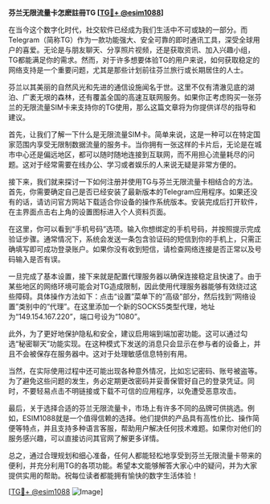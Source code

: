 **芬兰无限流量卡怎麽註冊TG [[TG💪+ @esim1088](https://t.me/s/esim1088)]**

在当今这个数字化时代，社交软件已经成为我们生活中不可或缺的一部分。而Telegram（简称TG）作为一款功能强大、安全可靠的即时通讯工具，深受全球用户的喜爱。无论是与朋友聊天、分享照片视频，还是获取资讯、加入兴趣小组，TG都能满足你的需求。然而，对于许多想要体验TG的用户来说，如何获取稳定的网络支持是一个重要问题，尤其是那些计划前往芬兰旅行或长期居住的人士。

芬兰以其美丽的自然风光和先进的通信设施闻名于世。这里不仅有清澈见底的湖泊、广袤无垠的森林，还有覆盖全国的高速互联网服务。如果你正考虑购买一张芬兰的无限流量SIM卡来支持你的TG使用，那么这篇文章将为你提供详尽的指导和建议。

首先，让我们了解一下什么是无限流量SIM卡。简单来说，这是一种可以在特定国家范围内享受无限制数据流量的服务卡。当你拥有一张这样的卡片后，无论是在城市中心还是偏远地区，都可以随时随地连接到互联网，而不用担心流量耗尽的问题。这对于经常需要在线办公、学习或者娱乐的人来说无疑是非常方便的。

接下来，我们就来探讨一下如何注册并使用TG与芬兰无限流量卡相结合的方法。首先，你需要确定自己是否已经安装了最新版本的Telegram应用程序。如果还没有的话，请访问官方网站下载适合你设备的操作系统版本。安装完成后打开软件，在主界面点击右上角的设置图标进入个人资料页面。

在这里，你可以看到“手机号码”选项。输入你想绑定的手机号码，并按照提示完成验证步骤。通常情况下，系统会发送一条包含验证码的短信到你的手机上，只需正确填写即可成功登录账户。如果你没有收到短信，请检查网络连接是否正常以及号码输入是否有误。

一旦完成了基本设置，接下来就是配置代理服务器以确保连接稳定且快速了。由于某些地区的网络环境可能会对TG造成限制，因此使用代理服务器能够有效绕过这些障碍。具体操作方法如下：点击“设置”菜单下的“高级”部分，然后找到“网络设置”类别中的“代理”。在这里添加一个新的SOCKS5类型代理，地址为“149.154.167.220”，端口号设为“1080”。

此外，为了更好地保护隐私和安全，建议启用端到端加密功能。这可以通过勾选“秘密聊天”功能实现。在这种模式下发送的消息只会显示在参与者的设备上，并且不会被保存在服务器中。这对于处理敏感信息特别有用。

当然，在实际使用过程中还可能出现各种意外情况，比如忘记密码、账号被盗等。为了避免这些问题的发生，务必定期更改密码并妥善保管好自己的登录凭证。同时，不要轻易点击不明链接或下载不可信的应用程序，以免遭受恶意攻击。

最后，关于选择合适的芬兰无限流量卡，市场上有许多不同的品牌可供挑选。例如，ESIM1088就是一个值得信赖的选择。他们提供的产品具有高性价比、操作简便等特点，并且支持多种语言客服，帮助用户解决任何技术难题。如果你对他们的服务感兴趣，可以直接访问其官网了解更多详情。

总之，通过合理规划和细心准备，任何人都能轻松地享受到芬兰无限流量卡带来的便利，并充分利用TG的各项功能。希望本文能够解答大家心中的疑问，并为大家提供实用的帮助。祝每位读者都能拥有愉快的数字生活体验！

[[TG💪+ @esim1088](https://t.me/s/esim1088) ![Image](https://i.postimg.cc/4NQfJmqS/Snipaste-2025-05-13-00-14-12.png)]